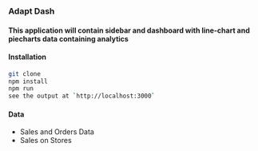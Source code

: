 ### Adapt Dash
#### This application will contain sidebar and dashboard with line-chart and piecharts data containing analytics
#### Installation
```bash
git clone
npm install
npm run
see the output at `http://localhost:3000`
```
#### Data
- Sales and Orders Data
- Sales on Stores
